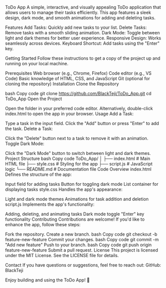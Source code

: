 ToDo App
A simple, interactive, and visually appealing ToDo application that allows users to manage their tasks efficiently. This app features a sleek design, dark mode, and smooth animations for adding and deleting tasks.

Features
Add Tasks: Quickly add new tasks to your list.
Delete Tasks: Remove tasks with a smooth sliding animation.
Dark Mode: Toggle between light and dark themes for better user experience.
Responsive Design: Works seamlessly across devices.
Keyboard Shortcut: Add tasks using the "Enter" key.

Getting Started
Follow these instructions to get a copy of the project up and running on your local machine.

Prerequisites
Web browser (e.g., Chrome, Firefox)
Code editor (e.g., VS Code)
Basic knowledge of HTML, CSS, and JavaScript
Git (optional for cloning the repository)
Installation
Clone the Repository

bash
Copy code
git clone https://github.com/BlackTeji/ToDo_App.git
cd ToDo_App
Open the Project

Open the folder in your preferred code editor.
Alternatively, double-click index.html to open the app in your browser.
Usage
Add a Task:

Type a task in the input field.
Click the "Add" button or press "Enter" to add the task.
Delete a Task:

Click the "Delete" button next to a task to remove it with an animation.
Toggle Dark Mode:

Click the "Dark Mode" button to switch between light and dark themes.
Project Structure
bash
Copy code
ToDo_App/
│
├── index.html       # Main HTML file
├── style.css        # Styling for the app
├── script.js        # JavaScript logic
└── README.md        # Documentation file
Code Overview
index.html
Defines the structure of the app:

Input field for adding tasks
Button for toggling dark mode
List container for displaying tasks
style.css
Handles the app's appearance:

Light and dark mode themes
Animations for task addition and deletion
script.js
Implements the app's functionality:

Adding, deleting, and animating tasks
Dark mode toggle
"Enter" key functionality
Contributing
Contributions are welcome! If you'd like to enhance the app, follow these steps:

Fork the repository.
Create a new branch.
bash
Copy code
git checkout -b feature-new-feature
Commit your changes.
bash
Copy code
git commit -m "Add new feature"
Push to your branch.
bash
Copy code
git push origin feature-new-feature
Submit a pull request.
License
This project is licensed under the MIT License. See the LICENSE file for details.

Contact
If you have questions or suggestions, feel free to reach out:
GitHub: BlackTeji

Enjoy building and using the ToDo App! 🎉
